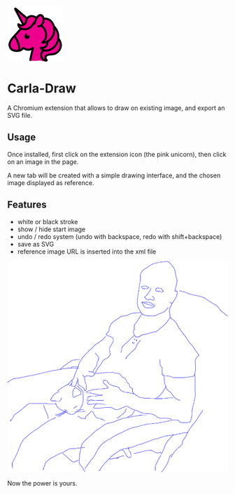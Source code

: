 <img src="https://raw.githubusercontent.com/boblemarin/carla-draw/master/extension/icon128.png" />

# Carla-Draw

A Chromium extension that allows to draw on existing image, and export an SVG file. 

## Usage

Once installed, first click on the extension icon (the pink unicorn), then click on an image in the page.

A new tab will be created with a simple drawing interface, and the chosen image displayed as reference.

## Features

- white or black stroke
- show / hide start image
- undo / redo system (undo with backspace, redo with shift+backspace)
- save as SVG
- reference image URL is inserted into the xml file

<img src="https://github.com/boblemarin/carla-draw/raw/master/docs/example.png" />

Now the power is yours.